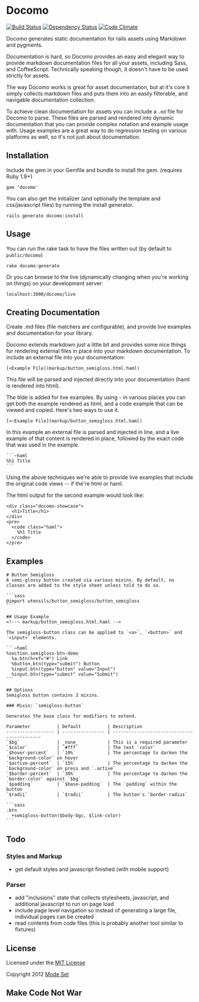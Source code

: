 # Docomo

[![Build Status](https://secure.travis-ci.org/modeset/docomo.png)](http://travis-ci.org/modeset/docomo)
[![Dependency Status](https://gemnasium.com/modeset/docomo.png)](https://gemnasium.com/modeset/docomo)
[![Code Climate](https://codeclimate.com/badge.png)](https://codeclimate.com/github/modeset/docomo)

Docomo generates static documentation for rails assets using Markdown and pygments.

Documentation is hard, so Docomo provides an easy and elegant way to provide markdown documentation files for all your
assets, including Sass, and CoffeeScript.  Technically speaking though, it doesn't have to be used strictly for assets.

The way Docomo works is great for asset documentation, but at it's core it simply collects markdown files and puts
them into an easily filterable, and navigable documentation collection.

To achieve clean documentation for assets you can include a `.md` file for Docomo to parse.  These files are parsed and
rendered into dynamic documentation that you can provide complex notation and example usage with.  Usage examples are a
great way to do regression testing on various platforms as well, so it's not just about documentation.


## Installation

Include the gem in your Gemfile and bundle to install the gem.  (requires Ruby 1.9+)

    gem 'docomo'

You can also get the initializer (and optionally the template and css/javascript files) by running the install
generator.

    rails generate docomo:install

## Usage

You can run the rake task to have the files written out (by default to `public/docomo`)

    rake docomo:generate

Or you can browse to the live (dynamically changing when you're working on things) on your development server:

    localhost:3000/docomo/live

## Creating Documentation

Create .md files (file matchers are configurable), and provide live examples and documentation for your library.

Docomo extends markdown just a little bit and provides some nice things for rendering external files in place into your
markdown documentation.  To include an external file into your documentation:

    [<Example File](markup/button_semigloss.html.haml)

This file will be parsed and injected directly into your documentation (haml is rendered into html).

The tilde is added for live examples.  By using `~` in various places you can get both the example rendered as html,
and a code example that can be viewed and copied.  Here's two ways to use it.

    [<~Example File](markup/button_semigloss.html.haml)

In this example an external file is parsed and injected in line, and a live example of that content is rendered in
place, followed by the exact code that was used in the example.

    ```~haml
    %h1 Title
    ```

Using the above techniques we're able to provide live examples that include the original code views -- if the're html
or haml.

The html output for the second example would look like:

    <div class="docomo-showcase">
      <h1>Title</h1>
    </div>
    <pre>
      <code class="haml">
        %h1 Title
      </code>
    </pre>


## Examples

    # Button Semigloss
    A semi-glossy button created via various mixins. By default, no classes are added to the style sheet unless told to do so.

    ```sass
    @import utensils/button_semigloss/button_semigloss
    ```

    ## Usage Example
    <!--~ markup/button_semigloss.html.haml -->

    The semigloss-button class can be applied to `<a>`, `<button>` and `<input>` elements.

    ```~haml
    %section.semigloss-btn-demo
      %a.btn(href="#") Link
      %button.btn(type="submit") Button
      %input.btn(type="button" value="Input")
      %input.btn(type="submit" value="Submit")
    ```

    ## Options
    Semigloss button contains 3 mixins.

    ### Mixin: `semigloss-button`

    Generates the base class for modifiers to extend.

    Parameter          | Default          | Description
    ------------------ | ---------------- | -------------------------------------------
    `$bg`              | _none_           | This is a required parameter
    `$color`           | `#fff`           | The text `color`
    `$hover-percent`   | `10%`            | The percentage to darken the `background-color` on hover
    `$active-percent`  | `15%`            | The percentage to darken the `background-color` on press and `.active`
    `$border-percent`  | `30%`            | The percentage to darken the `border-color` against `$bg`
    `$padding`         | `$base-padding`  | The `padding` within the button
    `$radii`           | `$radii`         | The button's `border-radius`

    ```sass
    .btn
      +semigloss-button($body-bgc, $link-color)
    ```


## Todo

### Styles and Markup
- get default styles and javascript finished (with mobile support)

### Parser
- add "inclusions" state that collects stylesheets, javascript, and additional javascript to run on page load
- include page level navigation so instead of generating a large file, individual pages can be created
- read contents from code files (this is probably another tool similar to fixtures)


## License

Licensed under the [MIT License](http://opensource.org/licenses/mit-license.php)

Copyright 2012 [Mode Set](https://github.com/modeset)


## Make Code Not War
